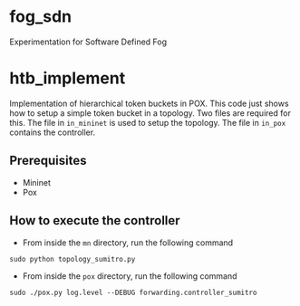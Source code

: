 # fog_sdn

Experimentation for Software Defined Fog

# htb_implement
Implementation of hierarchical token buckets in POX. This code just shows how to setup a simple token bucket in a topology.
Two files are required for this. The file in `in_mininet` is used to setup the topology. The file in `in_pox` contains the controller.

## Prerequisites
* Mininet
* Pox

## How to execute the controller
* From inside the `mn` directory, run the following command
```
sudo python topology_sumitro.py
```
* From inside the `pox` directory, run the following command
```
sudo ./pox.py log.level --DEBUG forwarding.controller_sumitro
```

